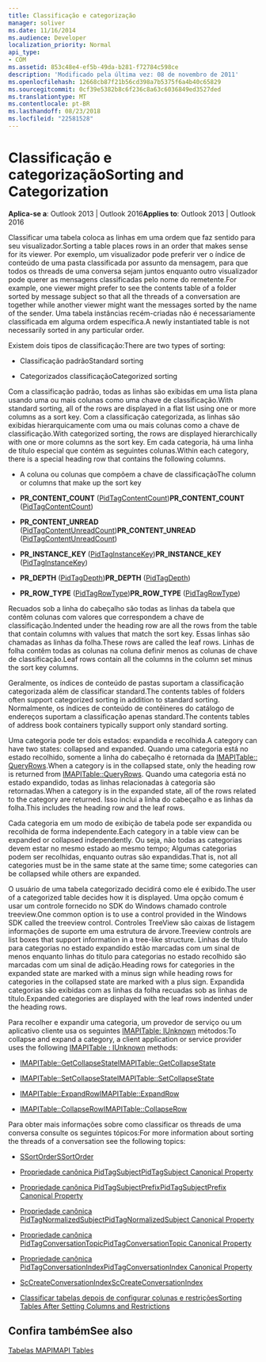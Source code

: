 ```yaml
---
title: Classificação e categorização
manager: soliver
ms.date: 11/16/2014
ms.audience: Developer
localization_priority: Normal
api_type:
- COM
ms.assetid: 853c48e4-ef5b-49da-b281-f72784c598ce
description: 'Modificado pela última vez: 08 de novembro de 2011'
ms.openlocfilehash: 12668cb87f21b56cd398a7b5375f6a4b40c65829
ms.sourcegitcommit: 0cf39e5382b8c6f236c8a63c6036849ed3527ded
ms.translationtype: MT
ms.contentlocale: pt-BR
ms.lasthandoff: 08/23/2018
ms.locfileid: "22581528"
---
```

# <a name="sorting-and-categorization"></a><span data-ttu-id="dd357-103">Classificação e categorização</span><span class="sxs-lookup"><span data-stu-id="dd357-103">Sorting and Categorization</span></span>

 
  
<span data-ttu-id="dd357-104">**Aplica-se a**: Outlook 2013 | Outlook 2016</span><span class="sxs-lookup"><span data-stu-id="dd357-104">**Applies to**: Outlook 2013 | Outlook 2016</span></span> 
  
<span data-ttu-id="dd357-105">Classificar uma tabela coloca as linhas em uma ordem que faz sentido para seu visualizador.</span><span class="sxs-lookup"><span data-stu-id="dd357-105">Sorting a table places rows in an order that makes sense for its viewer.</span></span> <span data-ttu-id="dd357-106">Por exemplo, um visualizador pode preferir ver o índice de conteúdo de uma pasta classificada por assunto da mensagem, para que todos os threads de uma conversa sejam juntos enquanto outro visualizador pode querer as mensagens classificadas pelo nome do remetente.</span><span class="sxs-lookup"><span data-stu-id="dd357-106">For example, one viewer might prefer to see the contents table of a folder sorted by message subject so that all the threads of a conversation are together while another viewer might want the messages sorted by the name of the sender.</span></span> <span data-ttu-id="dd357-107">Uma tabela instâncias recém-criadas não é necessariamente classificada em alguma ordem específica.</span><span class="sxs-lookup"><span data-stu-id="dd357-107">A newly instantiated table is not necessarily sorted in any particular order.</span></span> 
  
<span data-ttu-id="dd357-108">Existem dois tipos de classificação:</span><span class="sxs-lookup"><span data-stu-id="dd357-108">There are two types of sorting:</span></span>
  
- <span data-ttu-id="dd357-109">Classificação padrão</span><span class="sxs-lookup"><span data-stu-id="dd357-109">Standard sorting</span></span>
    
- <span data-ttu-id="dd357-110">Categorizados classificação</span><span class="sxs-lookup"><span data-stu-id="dd357-110">Categorized sorting</span></span> 
    
<span data-ttu-id="dd357-111">Com a classificação padrão, todas as linhas são exibidas em uma lista plana usando uma ou mais colunas como uma chave de classificação.</span><span class="sxs-lookup"><span data-stu-id="dd357-111">With standard sorting, all of the rows are displayed in a flat list using one or more columns as a sort key.</span></span> <span data-ttu-id="dd357-112">Com a classificação categorizada, as linhas são exibidas hierarquicamente com uma ou mais colunas como a chave de classificação.</span><span class="sxs-lookup"><span data-stu-id="dd357-112">With categorized sorting, the rows are displayed hierarchically with one or more columns as the sort key.</span></span> <span data-ttu-id="dd357-113">Em cada categoria, há uma linha de título especial que contém as seguintes colunas.</span><span class="sxs-lookup"><span data-stu-id="dd357-113">Within each category, there is a special heading row that contains the following columns.</span></span>
  
- <span data-ttu-id="dd357-114">A coluna ou colunas que compõem a chave de classificação</span><span class="sxs-lookup"><span data-stu-id="dd357-114">The column or columns that make up the sort key</span></span>
    
- <span data-ttu-id="dd357-115">**PR_CONTENT_COUNT** ([PidTagContentCount](pidtagcontentcount-canonical-property.md))</span><span class="sxs-lookup"><span data-stu-id="dd357-115">**PR_CONTENT_COUNT** ([PidTagContentCount](pidtagcontentcount-canonical-property.md))</span></span>
    
- <span data-ttu-id="dd357-116">**PR_CONTENT_UNREAD** ([PidTagContentUnreadCount](pidtagcontentunreadcount-canonical-property.md))</span><span class="sxs-lookup"><span data-stu-id="dd357-116">**PR_CONTENT_UNREAD** ([PidTagContentUnreadCount](pidtagcontentunreadcount-canonical-property.md))</span></span>
    
- <span data-ttu-id="dd357-117">**PR_INSTANCE_KEY** ([PidTagInstanceKey](pidtaginstancekey-canonical-property.md))</span><span class="sxs-lookup"><span data-stu-id="dd357-117">**PR_INSTANCE_KEY** ([PidTagInstanceKey](pidtaginstancekey-canonical-property.md))</span></span>
    
- <span data-ttu-id="dd357-118">**PR_DEPTH** ([PidTagDepth](pidtagdepth-canonical-property.md))</span><span class="sxs-lookup"><span data-stu-id="dd357-118">**PR_DEPTH** ([PidTagDepth](pidtagdepth-canonical-property.md))</span></span>
    
- <span data-ttu-id="dd357-119">**PR_ROW_TYPE** ([PidTagRowType](pidtagrowtype-canonical-property.md))</span><span class="sxs-lookup"><span data-stu-id="dd357-119">**PR_ROW_TYPE** ([PidTagRowType](pidtagrowtype-canonical-property.md))</span></span> 
    
<span data-ttu-id="dd357-120">Recuados sob a linha do cabeçalho são todas as linhas da tabela que contêm colunas com valores que correspondem a chave de classificação.</span><span class="sxs-lookup"><span data-stu-id="dd357-120">Indented under the heading row are all the rows from the table that contain columns with values that match the sort key.</span></span> <span data-ttu-id="dd357-121">Essas linhas são chamadas as linhas da folha.</span><span class="sxs-lookup"><span data-stu-id="dd357-121">These rows are called the leaf rows.</span></span> <span data-ttu-id="dd357-122">Linhas de folha contêm todas as colunas na coluna definir menos as colunas de chave de classificação.</span><span class="sxs-lookup"><span data-stu-id="dd357-122">Leaf rows contain all the columns in the column set minus the sort key columns.</span></span> 
  
<span data-ttu-id="dd357-123">Geralmente, os índices de conteúdo de pastas suportam a classificação categorizada além de classificar standard.</span><span class="sxs-lookup"><span data-stu-id="dd357-123">The contents tables of folders often support categorized sorting in addition to standard sorting.</span></span> <span data-ttu-id="dd357-124">Normalmente, os índices de conteúdo de contêineres do catálogo de endereços suportam a classificação apenas standard.</span><span class="sxs-lookup"><span data-stu-id="dd357-124">The contents tables of address book containers typically support only standard sorting.</span></span> 
  
<span data-ttu-id="dd357-125">Uma categoria pode ter dois estados: expandida e recolhida.</span><span class="sxs-lookup"><span data-stu-id="dd357-125">A category can have two states: collapsed and expanded.</span></span> <span data-ttu-id="dd357-126">Quando uma categoria está no estado recolhido, somente a linha do cabeçalho é retornada da [IMAPITable:: QueryRows](imapitable-queryrows.md).</span><span class="sxs-lookup"><span data-stu-id="dd357-126">When a category is in the collapsed state, only the heading row is returned from [IMAPITable::QueryRows](imapitable-queryrows.md).</span></span> <span data-ttu-id="dd357-127">Quando uma categoria está no estado expandido, todas as linhas relacionadas à categoria são retornadas.</span><span class="sxs-lookup"><span data-stu-id="dd357-127">When a category is in the expanded state, all of the rows related to the category are returned.</span></span> <span data-ttu-id="dd357-128">Isso inclui a linha do cabeçalho e as linhas da folha.</span><span class="sxs-lookup"><span data-stu-id="dd357-128">This includes the heading row and the leaf rows.</span></span> 
  
<span data-ttu-id="dd357-129">Cada categoria em um modo de exibição de tabela pode ser expandida ou recolhida de forma independente.</span><span class="sxs-lookup"><span data-stu-id="dd357-129">Each category in a table view can be expanded or collapsed independently.</span></span> <span data-ttu-id="dd357-130">Ou seja, não todas as categorias devem estar no mesmo estado ao mesmo tempo; Algumas categorias podem ser recolhidas, enquanto outras são expandidas.</span><span class="sxs-lookup"><span data-stu-id="dd357-130">That is, not all categories must be in the same state at the same time; some categories can be collapsed while others are expanded.</span></span> 
  
<span data-ttu-id="dd357-131">O usuário de uma tabela categorizado decidirá como ele é exibido.</span><span class="sxs-lookup"><span data-stu-id="dd357-131">The user of a categorized table decides how it is displayed.</span></span> <span data-ttu-id="dd357-132">Uma opção comum é usar um controle fornecido no SDK do Windows chamado controle treeview.</span><span class="sxs-lookup"><span data-stu-id="dd357-132">One common option is to use a control provided in the Windows SDK called the treeview control.</span></span> <span data-ttu-id="dd357-133">Controles TreeView são caixas de listagem informações de suporte em uma estrutura de árvore.</span><span class="sxs-lookup"><span data-stu-id="dd357-133">Treeview controls are list boxes that support information in a tree-like structure.</span></span> <span data-ttu-id="dd357-134">Linhas de título para categorias no estado expandido estão marcadas com um sinal de menos enquanto linhas do título para categorias no estado recolhido são marcadas com um sinal de adição.</span><span class="sxs-lookup"><span data-stu-id="dd357-134">Heading rows for categories in the expanded state are marked with a minus sign while heading rows for categories in the collapsed state are marked with a plus sign.</span></span> <span data-ttu-id="dd357-135">Expandida categorias são exibidas com as linhas da folha recuadas sob as linhas de título.</span><span class="sxs-lookup"><span data-stu-id="dd357-135">Expanded categories are displayed with the leaf rows indented under the heading rows.</span></span> 
  
<span data-ttu-id="dd357-136">Para recolher e expandir uma categoria, um provedor de serviço ou um aplicativo cliente usa os seguintes [IMAPITable: IUnknown](imapitableiunknown.md) métodos:</span><span class="sxs-lookup"><span data-stu-id="dd357-136">To collapse and expand a category, a client application or service provider uses the following [IMAPITable : IUnknown](imapitableiunknown.md) methods:</span></span> 
  
- [<span data-ttu-id="dd357-137">IMAPITable::GetCollapseState</span><span class="sxs-lookup"><span data-stu-id="dd357-137">IMAPITable::GetCollapseState</span></span>](imapitable-getcollapsestate.md)
    
- [<span data-ttu-id="dd357-138">IMAPITable::SetCollapseState</span><span class="sxs-lookup"><span data-stu-id="dd357-138">IMAPITable::SetCollapseState</span></span>](imapitable-setcollapsestate.md)
    
- [<span data-ttu-id="dd357-139">IMAPITable::ExpandRow</span><span class="sxs-lookup"><span data-stu-id="dd357-139">IMAPITable::ExpandRow</span></span>](imapitable-expandrow.md)
    
- [<span data-ttu-id="dd357-140">IMAPITable::CollapseRow</span><span class="sxs-lookup"><span data-stu-id="dd357-140">IMAPITable::CollapseRow</span></span>](imapitable-collapserow.md)
    
<span data-ttu-id="dd357-141">Para obter mais informações sobre como classificar os threads de uma conversa consulte os seguintes tópicos:</span><span class="sxs-lookup"><span data-stu-id="dd357-141">For more information about sorting the threads of a conversation see the following topics:</span></span>
  
- [<span data-ttu-id="dd357-142">SSortOrder</span><span class="sxs-lookup"><span data-stu-id="dd357-142">SSortOrder</span></span>](ssortorder.md)
    
- [<span data-ttu-id="dd357-143">Propriedade canônica PidTagSubject</span><span class="sxs-lookup"><span data-stu-id="dd357-143">PidTagSubject Canonical Property</span></span>](pidtagsubject-canonical-property.md)
    
- [<span data-ttu-id="dd357-144">Propriedade canônica PidTagSubjectPrefix</span><span class="sxs-lookup"><span data-stu-id="dd357-144">PidTagSubjectPrefix Canonical Property</span></span>](pidtagsubjectprefix-canonical-property.md)
    
- [<span data-ttu-id="dd357-145">Propriedade canônica PidTagNormalizedSubject</span><span class="sxs-lookup"><span data-stu-id="dd357-145">PidTagNormalizedSubject Canonical Property</span></span>](pidtagnormalizedsubject-canonical-property.md)
    
- [<span data-ttu-id="dd357-146">Propriedade canônica PidTagConversationTopic</span><span class="sxs-lookup"><span data-stu-id="dd357-146">PidTagConversationTopic Canonical Property</span></span>](pidtagconversationtopic-canonical-property.md)
    
- [<span data-ttu-id="dd357-147">Propriedade canônica PidTagConversationIndex</span><span class="sxs-lookup"><span data-stu-id="dd357-147">PidTagConversationIndex Canonical Property</span></span>](pidtagconversationindex-canonical-property.md)
    
- [<span data-ttu-id="dd357-148">ScCreateConversationIndex</span><span class="sxs-lookup"><span data-stu-id="dd357-148">ScCreateConversationIndex</span></span>](sccreateconversationindex.md)
    
- [<span data-ttu-id="dd357-149">Classificar tabelas depois de configurar colunas e restrições</span><span class="sxs-lookup"><span data-stu-id="dd357-149">Sorting Tables After Setting Columns and Restrictions</span></span>](sorting-tables-after-setting-columns-and-restrictions.md)
    
## <a name="see-also"></a><span data-ttu-id="dd357-150">Confira também</span><span class="sxs-lookup"><span data-stu-id="dd357-150">See also</span></span>



[<span data-ttu-id="dd357-151">Tabelas MAPI</span><span class="sxs-lookup"><span data-stu-id="dd357-151">MAPI Tables</span></span>](mapi-tables.md)

